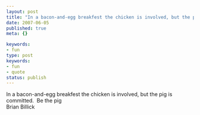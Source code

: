 ```yaml
---
layout: post
title: "In a bacon-and-egg breakfest the chicken is involved, but the pig is committed.\xC2\xA0 Be the pig"
date: 2007-06-05
published: true
meta: {}

keywords:
- fun
type: post
keywords:
- fun
- quote
status: publish
---
```

In a bacon-and-egg breakfest the chicken is involved, but the pig is committed.  Be the pig<br />Brian Billick
